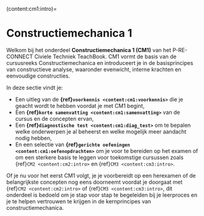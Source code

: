 (content:cm1:intro)=
# Constructiemechanica 1

Welkom bij het onderdeel **Constructiemechanica 1 (CM1)** van het P-RE-CONNECT Civiele Techniek TeachBook. CM1 vormt de basis van de cursusreeks Constructiemechanica en introduceert je in de basisprincipes van constructieve analyse, waaronder evenwicht, interne krachten en eenvoudige constructies.

In deze sectie vindt je:

- Een uitleg van de **{ref}`voorkennis <content:cm1:voorkennis>`** die je geacht wordt te hebben voordat je met CM1 begint,
- Een **{ref}`korte samenvatting <content:cm1:samenvatting>`** van de cursus en de concepten ervan,
- Een **{ref}`diagnostische test <content:cm1:diag_test>`** om te bepalen welke onderwerpen je al beheerst en welke mogelijk meer aandacht nodig hebben,
- En een selectie van **{ref}`gerichte oefeningen <content:cm1:oefenopdrachten>`** om je voor te bereiden op het examen of om een ​​sterkere basis te leggen voor toekomstige cursussen zoals {ref}`CM2 <content:cm2:intro>` en {ref}`CM3 <content:cm3:intro>`.

Of je nu voor het eerst CM1 volgt, je je voorbereidt op een herexamen of de belangrijkste concepten nog eens doorneemt voordat je doorgaat met {ref}`CM2 <content:cm2:intro>` of {ref}`CM3 <content:cm3:intro>`, dit onderdeel is bedoeld om je stap voor stap te begeleiden bij je leerproces en je te helpen vertrouwen te krijgen in de kernprincipes van constructiemechanica.
